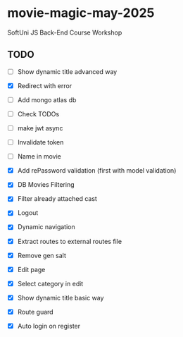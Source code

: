 # movie-magic-may-2025
SoftUni JS Back-End Course Workshop

## TODO
 - [ ] Show dynamic title advanced way
 - [x] Redirect with error
 - [ ] Add mongo atlas db
 - [ ] Check TODOs
 - [ ] make jwt async
 - [ ] Invalidate token
 - [ ] Name in movie

 - [x] Add rePassword validation (first with model validation)
 - [x] DB Movies Filtering
 - [x] Filter already attached cast
 - [x] Logout
 - [x] Dynamic navigation
 - [x] Extract routes to external routes file
 - [x] Remove gen salt
 - [x] Edit page
 - [x] Select category in edit
 - [x] Show dynamic title basic way
 - [x] Route guard
 - [x] Auto login on register
